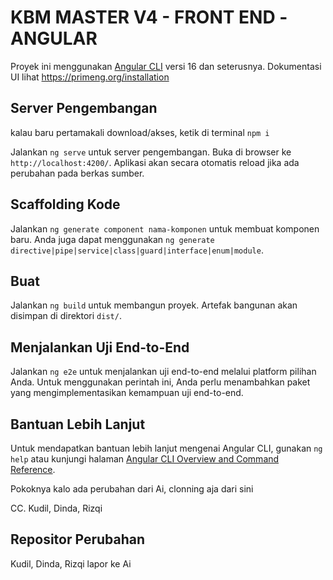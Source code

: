 # KBM MASTER V4 - FRONT END -ANGULAR

Proyek ini menggunakan [Angular CLI](https://github.com/angular/angular-cli) versi 16 dan seterusnya.
Dokumentasi UI lihat https://primeng.org/installation 

## Server Pengembangan 

kalau baru pertamakali download/akses, ketik di terminal `npm i`

Jalankan `ng serve` untuk server pengembangan. Buka di browser ke `http://localhost:4200/`. Aplikasi akan secara otomatis reload jika ada perubahan pada berkas sumber.

## Scaffolding Kode

Jalankan `ng generate component nama-komponen` untuk membuat komponen baru. Anda juga dapat menggunakan `ng generate directive|pipe|service|class|guard|interface|enum|module`.

## Buat

Jalankan `ng build` untuk membangun proyek. Artefak bangunan akan disimpan di direktori `dist/`.

## Menjalankan Uji End-to-End

Jalankan `ng e2e` untuk menjalankan uji end-to-end melalui platform pilihan Anda. Untuk menggunakan perintah ini, Anda perlu menambahkan paket yang mengimplementasikan kemampuan uji end-to-end.

## Bantuan Lebih Lanjut

Untuk mendapatkan bantuan lebih lanjut mengenai Angular CLI, gunakan `ng help` atau kunjungi halaman [Angular CLI Overview and Command Reference](https://angular.io/cli).

Pokoknya kalo ada perubahan dari Ai, clonning aja dari sini

CC. Kudil, Dinda, Rizqi

## Repositor Perubahan

Kudil, Dinda, Rizqi lapor ke Ai
